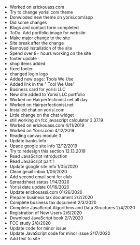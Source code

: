 - Worked on erickouass.com
- Try to change yorisi.com theme
- Donwloded new theme on yorisi.com/app
- Did some changes
- Blogs and contact form completed
- ToDo: Add portfolio image for website
-	Make major change to the site
- Site break after the change
-	Removed installation of the site
-	Spend over 8+ hours working on the site
-	footer update
-	shop items added
-	fixed footer
-	changed login logo
-	Added new page: Tools We Use
-	Added link in the " Tool We Use"
-	Business card for yorisi LLC
-	New site added to Yorisi LLC portfolio
-	Worked on Hairperfectionist.net all day.
-	Worked on Hairperfectionist.net 
-	Installed chat on yorisi.com
-	Little change on the chat widget
-	still working on fcc javascript calculator 3.37.19
-	Worked on erickouass.com 4/11/2019
- Worked on Yorisi.com 4/12/2019
-	Reading canvas module 3
-	Update banks info
-	Upade google site info 12/12/2019
-	Try to redesign this section 12.13.2019
-	Read JavaScript introduction 
-	Read JavaScript part 1
-	Update google site info 1/05/2020
-	Clean gmail inbox 1/06/2020
-	Add second email sent for club 
-	Spreadsheet status 1/14/2020
-	Yorisi date update 01/16/2020
-	Update erickouassi.com 01/26/2020
-	Prepare business tax document 2/2/2020
-	Complete business tax document 2/3/2020
-	Complete JavaScript Algorithms and Data Structures 2/4/2020
-	Registration of New Users 2/6/2020
-	Download JavaScript book 2/7/2020
-	FCC study 2/8/2020
- Update code for minor issue 
- Update JavaScript code for minor issue 2/17/2020
- Add text to site 

